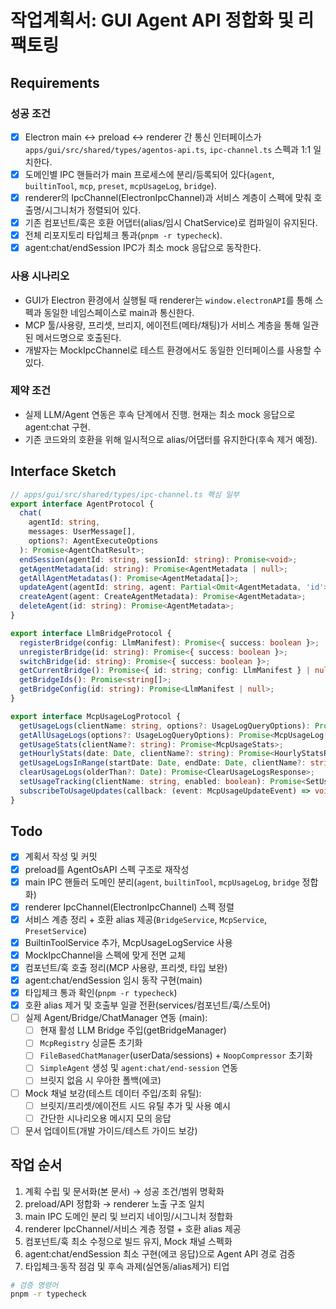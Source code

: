 # 작업계획서: GUI Agent API 정합화 및 리팩토링

## Requirements

### 성공 조건

- [x] Electron main ↔ preload ↔ renderer 간 통신 인터페이스가 `apps/gui/src/shared/types/agentos-api.ts`, `ipc-channel.ts` 스펙과 1:1 일치한다.
- [x] 도메인별 IPC 핸들러가 main 프로세스에 분리/등록되어 있다(`agent`, `builtinTool`, `mcp`, `preset`, `mcpUsageLog`, `bridge`).
- [x] renderer의 IpcChannel(ElectronIpcChannel)과 서비스 계층이 스펙에 맞춰 호출명/시그니처가 정렬되어 있다.
- [x] 기존 컴포넌트/훅은 호환 어댑터(alias/임시 ChatService)로 컴파일이 유지된다.
- [x] 전체 리포지토리 타입체크 통과(`pnpm -r typecheck`).
- [x] agent:chat/endSession IPC가 최소 mock 응답으로 동작한다.

### 사용 시나리오

- GUI가 Electron 환경에서 실행될 때 renderer는 `window.electronAPI`를 통해 스펙과 동일한 네임스페이스로 main과 통신한다.
- MCP 툴/사용량, 프리셋, 브리지, 에이전트(메타/채팅)가 서비스 계층을 통해 일관된 메서드명으로 호출된다.
- 개발자는 MockIpcChannel로 테스트 환경에서도 동일한 인터페이스를 사용할 수 있다.

### 제약 조건

- 실제 LLM/Agent 연동은 후속 단계에서 진행. 현재는 최소 mock 응답으로 agent:chat 구현.
- 기존 코드와의 호환을 위해 일시적으로 alias/어댑터를 유지한다(후속 제거 예정).

## Interface Sketch

```typescript
// apps/gui/src/shared/types/ipc-channel.ts 핵심 일부
export interface AgentProtocol {
  chat(
    agentId: string,
    messages: UserMessage[],
    options?: AgentExecuteOptions
  ): Promise<AgentChatResult>;
  endSession(agentId: string, sessionId: string): Promise<void>;
  getAgentMetadata(id: string): Promise<AgentMetadata | null>;
  getAllAgentMetadatas(): Promise<AgentMetadata[]>;
  updateAgent(agentId: string, agent: Partial<Omit<AgentMetadata, 'id'>>): Promise<AgentMetadata>;
  createAgent(agent: CreateAgentMetadata): Promise<AgentMetadata>;
  deleteAgent(id: string): Promise<AgentMetadata>;
}

export interface LlmBridgeProtocol {
  registerBridge(config: LlmManifest): Promise<{ success: boolean }>;
  unregisterBridge(id: string): Promise<{ success: boolean }>;
  switchBridge(id: string): Promise<{ success: boolean }>;
  getCurrentBridge(): Promise<{ id: string; config: LlmManifest } | null>;
  getBridgeIds(): Promise<string[]>;
  getBridgeConfig(id: string): Promise<LlmManifest | null>;
}

export interface McpUsageLogProtocol {
  getUsageLogs(clientName: string, options?: UsageLogQueryOptions): Promise<McpUsageLog[]>;
  getAllUsageLogs(options?: UsageLogQueryOptions): Promise<McpUsageLog[]>;
  getUsageStats(clientName?: string): Promise<McpUsageStats>;
  getHourlyStats(date: Date, clientName?: string): Promise<HourlyStatsResponse>;
  getUsageLogsInRange(startDate: Date, endDate: Date, clientName?: string): Promise<McpUsageLog[]>;
  clearUsageLogs(olderThan?: Date): Promise<ClearUsageLogsResponse>;
  setUsageTracking(clientName: string, enabled: boolean): Promise<SetUsageTrackingResponse>;
  subscribeToUsageUpdates(callback: (event: McpUsageUpdateEvent) => void): Promise<() => void>;
}
```

## Todo

- [x] 계획서 작성 및 커밋
- [x] preload를 AgentOsAPI 스펙 구조로 재작성
- [x] main IPC 핸들러 도메인 분리(`agent`, `builtinTool`, `mcpUsageLog`, `bridge` 정합화)
- [x] renderer IpcChannel(ElectronIpcChannel) 스펙 정렬
- [x] 서비스 계층 정리 + 호환 alias 제공(`BridgeService`, `McpService`, `PresetService`)
- [x] BuiltinToolService 추가, McpUsageLogService 사용
- [x] MockIpcChannel을 스펙에 맞게 전면 교체
- [x] 컴포넌트/훅 호출 정리(MCP 사용량, 프리셋, 타입 보완)
- [x] agent:chat/endSession 임시 동작 구현(main)
- [x] 타입체크 통과 확인(`pnpm -r typecheck`)
- [x] 호환 alias 제거 및 호출부 일괄 전환(services/컴포넌트/훅/스토어)
- [ ] 실제 Agent/Bridge/ChatManager 연동 (main):
  - [ ] 현재 활성 LLM Bridge 주입(getBridgeManager)
  - [ ] `McpRegistry` 싱글톤 초기화
  - [ ] `FileBasedChatManager`(userData/sessions) + `NoopCompressor` 초기화
  - [ ] `SimpleAgent` 생성 및 `agent:chat/end-session` 연동
  - [ ] 브릿지 없음 시 우아한 폴백(에코)
- [ ] Mock 채널 보강(테스트 데이터 주입/조회 유틸):
  - [ ] 브릿지/프리셋/에이전트 시드 유틸 추가 및 사용 예시
  - [ ] 간단한 시나리오용 메시지 모의 응답
- [ ] 문서 업데이트(개발 가이드/테스트 가이드 보강)

## 작업 순서

1. 계획 수립 및 문서화(본 문서) → 성공 조건/범위 명확화
2. preload/API 정합화 → renderer 노출 구조 일치
3. main IPC 도메인 분리 및 브리지 네이밍/시그니처 정합화
4. renderer IpcChannel/서비스 계층 정렬 + 호환 alias 제공
5. 컴포넌트/훅 최소 수정으로 빌드 유지, Mock 채널 스펙화
6. agent:chat/endSession 최소 구현(에코 응답)으로 Agent API 경로 검증
7. 타입체크·동작 점검 및 후속 과제(실연동/alias제거) 티업

```bash
# 검증 명령어
pnpm -r typecheck
```
